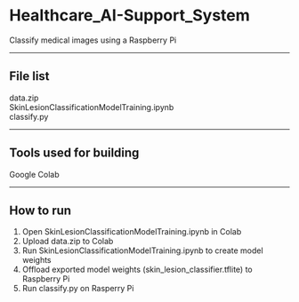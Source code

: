 # Healthcare_AI-Support_System
Classify medical images using a Raspberry Pi

---------
File list
---------
data.zip </br>
SkinLesionClassificationModelTraining.ipynb </br>
classify.py

----------------------------
Tools used for building
----------------------------
Google Colab

----------
How to run
----------
1. Open SkinLesionClassificationModelTraining.ipynb in Colab
2. Upload data.zip to Colab
3. Run SkinLesionClassificationModelTraining.ipynb to create model weights
4. Offload exported model weights (skin_lesion_classifier.tflite) to Raspberry Pi
5. Run classify.py on Rasperry Pi

